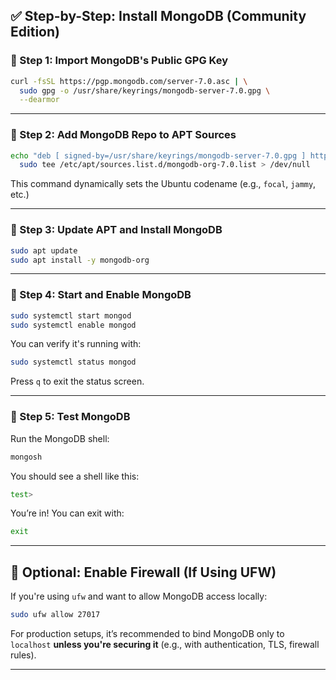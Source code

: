 ## ✅ Step-by-Step: Install MongoDB (Community Edition)

### 🔹 Step 1: **Import MongoDB's Public GPG Key**

```bash
curl -fsSL https://pgp.mongodb.com/server-7.0.asc | \
  sudo gpg -o /usr/share/keyrings/mongodb-server-7.0.gpg \
  --dearmor
```

---

### 🔹 Step 2: **Add MongoDB Repo to APT Sources**

```bash
echo "deb [ signed-by=/usr/share/keyrings/mongodb-server-7.0.gpg ] https://repo.mongodb.org/apt/ubuntu $(lsb_release -cs)/mongodb-org/7.0 multiverse" | \
  sudo tee /etc/apt/sources.list.d/mongodb-org-7.0.list > /dev/null
```

This command dynamically sets the Ubuntu codename (e.g., `focal`, `jammy`, etc.)

---

### 🔹 Step 3: **Update APT and Install MongoDB**

```bash
sudo apt update
sudo apt install -y mongodb-org
```

---

### 🔹 Step 4: **Start and Enable MongoDB**

```bash
sudo systemctl start mongod
sudo systemctl enable mongod
```

You can verify it's running with:

```bash
sudo systemctl status mongod
```

Press `q` to exit the status screen.

---

### 🔹 Step 5: **Test MongoDB**

Run the MongoDB shell:

```bash
mongosh
```

You should see a shell like this:

```bash
test>
```

You’re in! You can exit with:

```bash
exit
```

---

## 🧱 Optional: Enable Firewall (If Using UFW)

If you're using `ufw` and want to allow MongoDB access locally:

```bash
sudo ufw allow 27017
```

For production setups, it’s recommended to bind MongoDB only to `localhost` **unless you're securing it** (e.g., with authentication, TLS, firewall rules).

---
